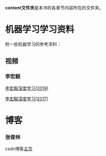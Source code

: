 **content文件夹**是本书的各章节内容所在的文件夹。



# 机器学习学习资料

附一些机器学习的参考资料：

## 视频

### 李宏毅

[李宏毅深度学习(2019)](https://www.bilibili.com/video/av73798762?from=search&seid=918717604357071716)

[李宏毅深度学习(2017)](https://www.bilibili.com/video/av9770302?p=10)



# 博客

### 张俊林

csdn博客[主页](https://blog.csdn.net/malefactor)